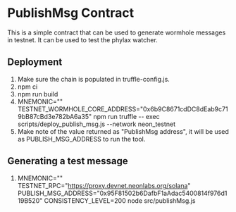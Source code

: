 # PublishMsg Contract
This is a simple contract that can be used to generate wormhole messages in testnet. It can be used to test the phylax watcher.

## Deployment
1. Make sure the chain is populated in truffle-config.js.
2. npm ci
3. npm run build
4. MNEMONIC="" TESTNET_WORMHOLE_CORE_ADDRESS="0x6b9C8671cdDC8dEab9c719bB87cBd3e782bA6a35" npm run truffle -- exec scripts/deploy_publish_msg.js --network neon_testnet
5. Make note of the value returned as "PublishMsg address", it will be used as PUBLISH_MSG_ADDRESS to run the tool.

## Generating a test message
1. MNEMONIC="" TESTNET_RPC="https://proxy.devnet.neonlabs.org/solana" PUBLISH_MSG_ADDRESS="0x95F81502b6DafbF1aAdac5400814f976d119B520" CONSISTENCY_LEVEL=200 node src/publishMsg.js